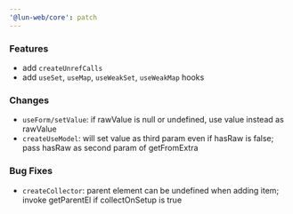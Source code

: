 ```yaml
---
'@lun-web/core': patch
---
```


### Features

- add `createUnrefCalls`
- add `useSet`, `useMap`, `useWeakSet`, `useWeakMap` hooks

### Changes

- `useForm/setValue`: if rawValue is null or undefined, use value instead as rawValue
- `createUseModel`: will set value as third param even if hasRaw is false; pass hasRaw as second param of getFromExtra

### Bug Fixes

- `createCollector`: parent element can be undefined when adding item; invoke getParentEl if collectOnSetup is true